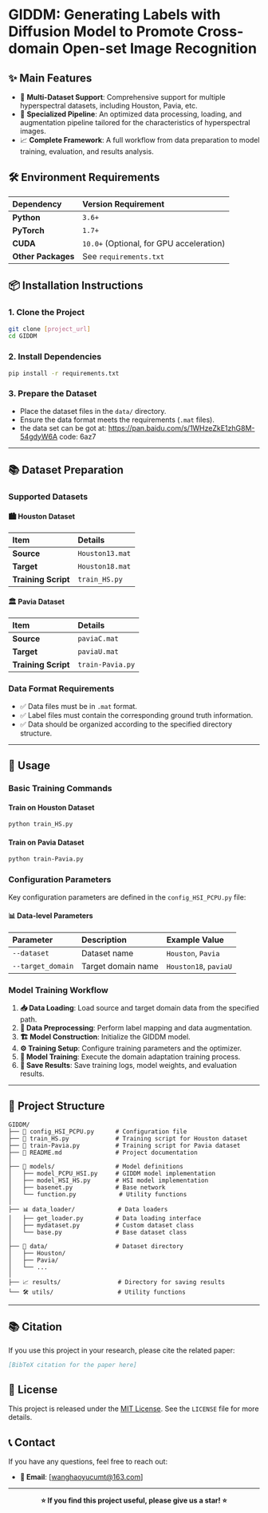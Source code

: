 
# GIDDM: Generating Labels with Diffusion Model to Promote Cross-domain Open-set Image Recognition

## ✨ Main Features

- 🚀 **Multi-Dataset Support**: Comprehensive support for multiple hyperspectral datasets, including Houston, Pavia, etc.
- 🎯 **Specialized Pipeline**: An optimized data processing, loading, and augmentation pipeline tailored for the characteristics of hyperspectral images.
- 📈 **Complete Framework**: A full workflow from data preparation to model training, evaluation, and results analysis.

## 🛠️ Environment Requirements

| Dependency         | Version Requirement |
| :----------------- | :------------------ |
| **Python**         | `3.6+`              |
| **PyTorch**        | `1.7+`              |
| **CUDA**           | `10.0+` (Optional, for GPU acceleration) |
| **Other Packages** | See `requirements.txt` |

## 📦 Installation Instructions

### 1. Clone the Project

```bash
git clone [project_url]
cd GIDDM
```

### 2. Install Dependencies

```bash
pip install -r requirements.txt
```

### 3. Prepare the Dataset

-   Place the dataset files in the `data/` directory.
-   Ensure the data format meets the requirements (`.mat` files).
-   the data set can be got at:  https://pan.baidu.com/s/1WHzeZkE1zhG8M-54gdyW6A  code: 6az7 

---

## 📚 Dataset Preparation

### Supported Datasets

#### 🏙️ Houston Dataset

| Item            | Details           |
| :-------------- | :---------------- |
| **Source**      | `Houston13.mat`   |
| **Target**      | `Houston18.mat`   |
| **Training Script** | `train_HS.py` |

#### 🏛️ Pavia Dataset

| Item            | Details            |
| :-------------- | :----------------- |
| **Source**      | `paviaC.mat`       |
| **Target**      | `paviaU.mat`       |
| **Training Script** | `train-Pavia.py` |

### Data Format Requirements

-   ✅ Data files must be in `.mat` format.
-   ✅ Label files must contain the corresponding ground truth information.
-   ✅ Data should be organized according to the specified directory structure.

---

## 🚀 Usage

### Basic Training Commands

#### Train on Houston Dataset

```bash
python train_HS.py
```

#### Train on Pavia Dataset

```bash
python train-Pavia.py
```

### Configuration Parameters

Key configuration parameters are defined in the `config_HSI_PCPU.py` file:

#### 📊 Data-level Parameters

| Parameter         | Description        | Example Value           |
| :---------------- | :----------------- | :---------------------- |
| `--dataset`       | Dataset name       | `Houston`, `Pavia`      |
| `--target_domain` | Target domain name | `Houston18`, `paviaU`   |

### Model Training Workflow

1.  **📥 Data Loading**: Load source and target domain data from the specified path.
2.  **🔧 Data Preprocessing**: Perform label mapping and data augmentation.
3.  **🏗️ Model Construction**: Initialize the GIDDM model.
4.  **⚙️ Training Setup**: Configure training parameters and the optimizer.
5.  **🚀 Model Training**: Execute the domain adaptation training process.
6.  **💾 Save Results**: Save training logs, model weights, and evaluation results.

---

## 📁 Project Structure

```
GIDDM/
├── 📄 config_HSI_PCPU.py      # Configuration file
├── 🐍 train_HS.py             # Training script for Houston dataset
├── 🐍 train-Pavia.py          # Training script for Pavia dataset
├── 📖 README.md               # Project documentation
│
├── 🧠 models/                 # Model definitions
│   ├── model_PCPU_HSI.py     # GIDDM model implementation
│   ├── model_HSI_HS.py       # HSI model implementation
│   ├── basenet.py            # Base network
│   └── function.py            # Utility functions
│
├── 📊 data_loader/            # Data loaders
│   ├── get_loader.py         # Data loading interface
│   ├── mydataset.py          # Custom dataset class
│   └── base.py               # Base dataset class
│
├── 📁 data/                   # Dataset directory
│   ├── Houston/
│   ├── Pavia/
│   └── ...
│
├── 📈 results/                # Directory for saving results
└── 🛠️ utils/                  # Utility functions
```

---

## 📚 Citation

If you use this project in your research, please cite the related paper:

```bibtex
[BibTeX citation for the paper here]
```

## 📄 License

This project is released under the [MIT License](LICENSE). See the `LICENSE` file for more details.



## 📞 Contact

If you have any questions, feel free to reach out:

-   **📧 Email**: [wanghaoyucumt@163.com]


---

<div align="center">

**⭐ If you find this project useful, please give us a star! ⭐**

</div>

